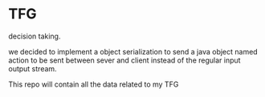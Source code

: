 # TFG

decision taking.

we decided to implement a object serialization to send a java object named action to be sent between sever and client instead of the regular input output stream.


This repo will contain all the data related to my TFG
